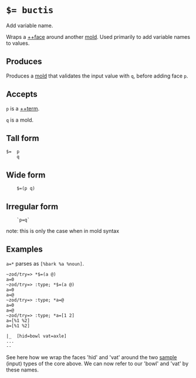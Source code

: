 `$= buctis` 
===========

Add variable name.

Wraps a [++face]() around another [mold](). Used primarily to add variable names to values.

Produces
--------

Produces a [mold]() that validates the input value with `q`, before adding face `p`.

Accepts
------

`p` is a [++term]().

`q` is a mold.

Tall form
---------

    $=  p
        q

Wide form
---------

        $=(p q)

Irregular form
--------------

        `p=q` 
note: this is only the case when in mold syntax

Examples
--------

`a=*` parses as `[%bark %a %noun]`.

    ~zod/try=> *$=(a @)
    a=0
    ~zod/try=> :type; *$=(a @)
    a=0
    a=@
    ~zod/try=> :type; *a=@
    a=0
    a=@
    ~zod/try=> :type; *a=[1 2]
    a=[%1 %2]
    a=[%1 %2]

    |_  [hid=bowl vat=axle]
    ...
    --
See here how we wrap the faces 'hid' and 'vat' around the two [sample]() (input) types of the core above. We can now refer to our 'bowl' and 'vat' by these names.


